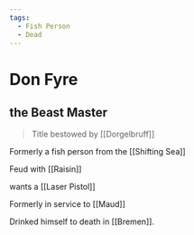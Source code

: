 ```yaml
---
tags:
  - Fish Person
  - Dead
---
```

# Don Fyre 
## the Beast Master
> Title bestowed by [[Dorgelbruff]]

Formerly a fish person from the [[Shifting Sea]]

Feud with [[Raisin]]

wants a [[Laser Pistol]]

Formerly in service to [[Maud]]

Drinked himself to death in [[Bremen]].

